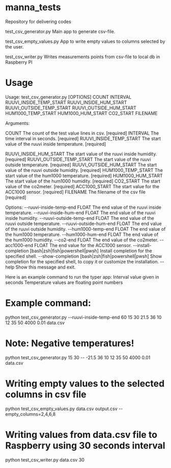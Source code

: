 # manna_tests
Repository for delivering codes

test_csv_generator.py       Main app to generate csv-file.

test_csv_empty_values.py    App to write empty values to columns selected by the user.

test_csv_writer.py          Writes measurements points from csv-file to local db in Raspberry PI

# Usage
Usage: test_csv_generator.py [OPTIONS] COUNT INTERVAL RUUVI_INSIDE_TEMP_START RUUVI_INSIDE_HUM_START RUUVI_OUTSIDE_TEMP_START RUUVI_OUTSIDE_HUM_START HUM1000_TEMP_START HUM1000_HUM_START CO2_START FILENAME

Arguments:

COUNT The count of the test value lines in csv. [required] INTERVAL The time interval in seconds. [required]
RUUVI_INSIDE_TEMP_START The start value of the ruuvi inside temperature. [required]

  RUUVI_INSIDE_HUM_START    The start value of the ruuvi inside humidity.
                            [required]
  RUUVI_OUTSIDE_TEMP_START  The start value of the ruuvi outside temperature.
                            [required]
  RUUVI_OUTSIDE_HUM_START   The start value of the ruuvi outside humidity.
                            [required]
  HUM1000_TEMP_START        The start value of the hum1000 temperature.
                            [required]
  HUM1000_HUM_START         The start value of the hum1000 humidity.
                            [required]
  CO2_START                 The start value of the co2meter.  [required]
  ACC1000_START             The start value for the ACC1000 sensor.
                            [required]
  FILENAME                  The filename of the csv file  [required]

Options:
  --ruuvi-inside-temp-end FLOAT   The end value of the ruuvi inside
                                  temperature.
  --ruuvi-inside-hum-end FLOAT    The end value of the ruuvi inside humidity.
  --ruuvi-outside-temp-end FLOAT  The end value of the ruuvi outside
                                  temperature.
  --ruuvi-outside-hum-end FLOAT   The end value of the ruuvi outside humidity.
  --hum1000-temp-end FLOAT        The end value of the hum1000 temperature.
  --hum1000-hum-end FLOAT         The end value of the hum1000 humidity.
  --co2-end FLOAT                 The end value of the co2meter.
  --acc1000-end FLOAT             The end value for the ACC1000 sensor.
  --install-completion [bash|zsh|fish|powershell|pwsh]
                                  Install completion for the specified shell.
  --show-completion [bash|zsh|fish|powershell|pwsh]
                                  Show completion for the specified shell, to
                                  copy it or customize the installation.
  --help                          Show this message and exit.

Here is an example command to run the typer app:
Interval value given in seconds
Temperature values are floating point numbers

# Example command:
python test_csv_generator.py --ruuvi-inside-temp-end 60 15 30 21.5 36 10 12 35 50 4000 0.01 data.csv

# Note: Negative temperatures!
python test_csv_generator.py 15 30 -- -21.5 36 10 12 35 50 4000 0.01 data.csv

# Writing empty values to the selected columns in csv file
python test_csv_empty_values.py data.csv output.csv --empty_columns=2,4,6,8

# Writing values from data.csv file to Raspberry using 30 seconds interval
python test_csv_writer.py data.csv 30
